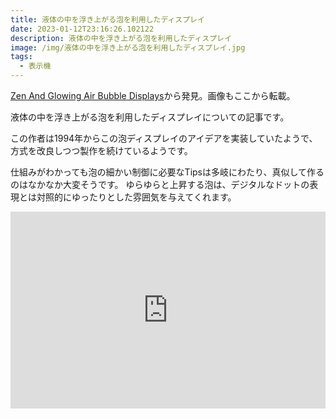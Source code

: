 ```yaml
---
title: 液体の中を浮き上がる泡を利用したディスプレイ
date: 2023-01-12T23:16:26.102122
description: 液体の中を浮き上がる泡を利用したディスプレイ
image: /img/液体の中を浮き上がる泡を利用したディスプレイ.jpg
tags:
  - 表示機
---
```

[Zen And Glowing Air Bubble Displays](https://hackaday.com/2023/01/04/zen-and-glowing-air-bubble-displays/)から発見。画像もここから転載。

液体の中を浮き上がる泡を利用したディスプレイについての記事です。

この作者は1994年からこの泡ディスプレイのアイデアを実装していたようで、方式を改良しつつ製作を続けているようです。

仕組みがわかっても泡の細かい制御に必要なTipsは多岐にわたり、真似して作るのはなかなか大変そうです。
ゆらゆらと上昇する泡は、デジタルなドットの表現とは対照的にゆったりとした雰囲気を与えてくれます。

<iframe width="100%" height="315" src="https://www.youtube.com/embed/f_nGCs4pkUM" title="YouTube video player" frameborder="0" allow="accelerometer; autoplay; clipboard-write; encrypted-media; gyroscope; picture-in-picture" allowfullscreen></iframe>

